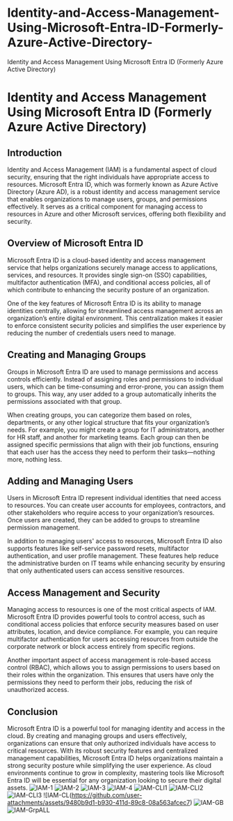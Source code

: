 # Identity-and-Access-Management-Using-Microsoft-Entra-ID-Formerly-Azure-Active-Directory-
Identity and Access Management Using Microsoft Entra ID (Formerly Azure Active Directory)
# Identity and Access Management Using Microsoft Entra ID (Formerly Azure Active Directory)

## Introduction

Identity and Access Management (IAM) is a fundamental aspect of cloud security, ensuring that the right individuals have appropriate access to resources. Microsoft Entra ID, which was formerly known as Azure Active Directory (Azure AD), is a robust identity and access management service that enables organizations to manage users, groups, and permissions effectively. It serves as a critical component for managing access to resources in Azure and other Microsoft services, offering both flexibility and security.

## Overview of Microsoft Entra ID

Microsoft Entra ID is a cloud-based identity and access management service that helps organizations securely manage access to applications, services, and resources. It provides single sign-on (SSO) capabilities, multifactor authentication (MFA), and conditional access policies, all of which contribute to enhancing the security posture of an organization.

One of the key features of Microsoft Entra ID is its ability to manage identities centrally, allowing for streamlined access management across an organization’s entire digital environment. This centralization makes it easier to enforce consistent security policies and simplifies the user experience by reducing the number of credentials users need to manage.

## Creating and Managing Groups

Groups in Microsoft Entra ID are used to manage permissions and access controls efficiently. Instead of assigning roles and permissions to individual users, which can be time-consuming and error-prone, you can assign them to groups. This way, any user added to a group automatically inherits the permissions associated with that group.

When creating groups, you can categorize them based on roles, departments, or any other logical structure that fits your organization’s needs. For example, you might create a group for IT administrators, another for HR staff, and another for marketing teams. Each group can then be assigned specific permissions that align with their job functions, ensuring that each user has the access they need to perform their tasks—nothing more, nothing less.

## Adding and Managing Users

Users in Microsoft Entra ID represent individual identities that need access to resources. You can create user accounts for employees, contractors, and other stakeholders who require access to your organization’s resources. Once users are created, they can be added to groups to streamline permission management.

In addition to managing users' access to resources, Microsoft Entra ID also supports features like self-service password resets, multifactor authentication, and user profile management. These features help reduce the administrative burden on IT teams while enhancing security by ensuring that only authenticated users can access sensitive resources.

## Access Management and Security

Managing access to resources is one of the most critical aspects of IAM. Microsoft Entra ID provides powerful tools to control access, such as conditional access policies that enforce security measures based on user attributes, location, and device compliance. For example, you can require multifactor authentication for users accessing resources from outside the corporate network or block access entirely from specific regions.

Another important aspect of access management is role-based access control (RBAC), which allows you to assign permissions to users based on their roles within the organization. This ensures that users have only the permissions they need to perform their jobs, reducing the risk of unauthorized access.

## Conclusion

Microsoft Entra ID is a powerful tool for managing identity and access in the cloud. By creating and managing groups and users effectively, organizations can ensure that only authorized individuals have access to critical resources. With its robust security features and centralized management capabilities, Microsoft Entra ID helps organizations maintain a strong security posture while simplifying the user experience. As cloud environments continue to grow in complexity, mastering tools like Microsoft Entra ID will be essential for any organization looking to secure their digital assets. ![IAM-1](https://github.com/user-attachments/assets/05a12897-a276-49db-9adf-a3a40b83b83d) ![IAM-2](https://github.com/user-attachments/assets/ff548f4a-583e-46e6-914e-a6a468110336) ![IAM-3](https://github.com/user-attachments/assets/5ff5fd6f-a60b-4d80-a957-42d28ef7747d) ![IAM-4](https://github.com/user-attachments/assets/540620b9-a584-41f1-ae95-b3e1b6fbc927) ![IAM-CLI1](https://github.com/user-attachments/assets/99507c5c-97df-4faa-ab45-d4087136cece) ![IAM-CLI2](https://github.com/user-attachments/assets/62779913-35f1-463f-b6c5-96513cfcae45) ![IAM-CLI3](https://github.com/user-attachments/assets/418c742c-1ba0-49cd-ac9b-6e4010a42108) ![IAM-CL(https://github.com/user-attachments/assets/9480b9d1-b930-411d-89c8-08a563afcec7) ![IAM-GB](https://github.com/user-attachments/assets/f44772d2-9bbe-4d36-ae22-360e84add930)![IAM-GrpALL](https://github.com/user-attachments/assets/ded6b09b-088d-4048-8080-0124f99ce0b4)







